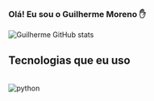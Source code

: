 ### Olá! Eu sou o Guilherme Moreno ✋


![Guilherme GitHub stats](https://github-readme-stats.vercel.app/api?username=Gui250&show_icons=true&theme=radical)


## Tecnologias que eu uso

<div style="dispay: inline_block"><br/>
<img alt="python" align="center" src="https://img.shields.io/badge/Python-3776AB?style=for-the-badge&logo=python&logoColor=white" >
<br />


</div>
